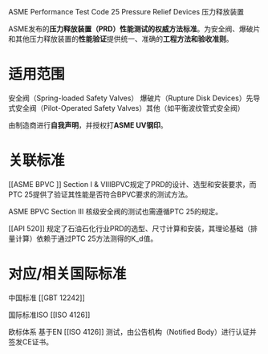 ASME Performance Test Code 25 
Pressure Relief Devices
压力释放装置

ASME发布的​**​压力释放装置（PRD）性能测试的权威方法标准​**​。为安全阀、爆破片和其他压力释放装置的​**​性能验证​**​提供统一、准确的​**​工程方法和验收准则​**​。

# 适用范围

安全阀​（Spring-loaded Safety Valves）
​​爆破片​（Rupture Disk Devices）
​​先导式安全阀​​（Pilot-Operated Safety Valves）
​其他​​（如平衡波纹管式安全阀）

由制造商进行​**​自我声明​**​，并授权打​**​ASME UV钢印​**​。

# 关联标准

[[ASME BPVC ]] Section I & VIII​
BPVC规定了PRD的​​设计、选型和安装要求​​，而PTC 25提供了​​验证其性能是否符合BPVC要求​​的测试方法。

​ASME BPVC Section III​
核级安全阀的测试也需遵循PTC 25的规定。

[[API 520]]
规定了石油石化行业PRD的选型、尺寸计算和安装，其理论基础（排量计算）依赖于通过PTC 25方法测得的K_d值。

# 对应/相关国际标准

中国标准
[[GBT 12242]] 

国际标准ISO
[[ISO 4126]]

欧标体系
基于EN [[ISO 4126]] 测试​​，由​​公告机构（Notified Body）​​ 进行认证并签发​​CE证书​​。
